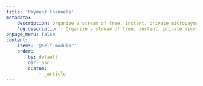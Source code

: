 ```yaml
---
title: 'Payment Channels'
metadata:
    description: Organize a stream of free, instant, private micropayments between two parties, IoT devices, APIs.
    'og:description': Organize a stream of free, instant, private micropayments between two parties, IoT devices, APIs.
onpage_menu: false
content:
    items: '@self.modular'
    order:
        by: default
        dir: asc
        custom:
            - _article
---
```


